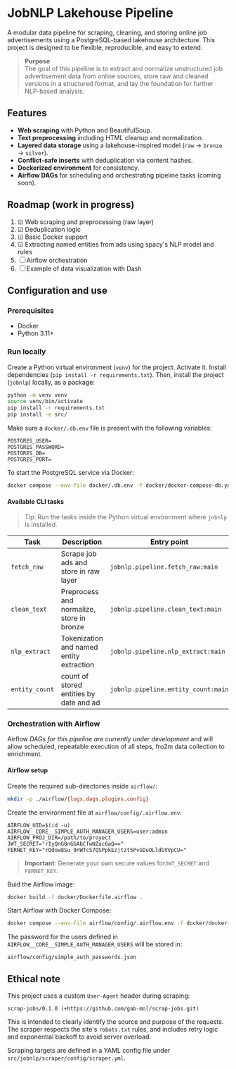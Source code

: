 # JobNLP Lakehouse Pipeline
A modular data pipeline for scraping, cleaning, and storing online job advertisements using a PostgreSQL-based lakehouse architecture. This project is designed to be flexible, reproducible, and easy to extend.

>**Purpose**  
>The goal of this pipeline is to extract and normalize unstructured job advertisement data from online sources, store raw and cleaned versions in a structured format, and lay the foundation for further NLP-based analysis.

## Features

- **Web scraping** with Python and BeautifulSoup.
- **Text preprocessing** including HTML cleanup and normalization.
- **Layered data storage** using a lakehouse-inspired model (`raw` → `bronze` → `silver`).
- **Conflict-safe inserts** with deduplication via content hashes.
- **Dockerized environment** for consistency.
- **Airflow DAGs** for scheduling and orchestrating pipeline tasks (coming soon).

## Roadmap (work in progress)

1. ☑ Web scraping and preprocessing (raw layer)
2. ☑ Deduplication logic
3. ☑ Basic Docker support
4. ☑ Extracting named entities from ads using spacy's NLP model and rules
5. ☐ Airflow orchestration
6. ☐ Example of data visualization with Dash

## Configuration and use

### Prerequisites

- Docker
- Python 3.11+

### Run locally

Create a Python virtual environment (`venv`) for the project. Activate it. Install dependencies (`pip install -r requirements.txt`). Then, install the project (`jobnlp`) locally, as a package: 

```bash
python -m venv venv
source venv/bin/activate
pip install -r requirements.txt
pip install -e src/
```

Make sure a `docker/.db.env` file is present with the following variables:

```env
POSTGRES_USER=
POSTGRES_PASSWORD=
POSTGRES_DB=
POSTGRES_PORT=
```

To start the PostgreSQL service via Docker:

```bash
docker compose --env-file docker/.db.env -f docker/docker-compose-db.yaml up
```

#### Available CLI tasks
> Tip: Run the tasks inside the Python virtual environment where `jobnlp` is installed.

| Task        | Description                                | Entry point                          |
|-------------|--------------------------------------------|--------------------------------------|
| `fetch_raw` | Scrape job ads and store in raw layer      | `jobnlp.pipeline.fetch_raw:main`     |
| `clean_text`| Preprocess and normalize, store in bronze  | `jobnlp.pipeline.clean_text:main`    |
| `nlp_extract`| Tokenization and named entity extraction  | `jobnlp.pipeline.nlp_extract:main`   |
| `entity_count`| count of stored entities by date and ad  | `jobnlp.pipeline.entity_count:main`  |

### Orchestration with Airflow

Airflow *DAGs for this pipeline are currently under development* and will allow scheduled, repeatable execution of all steps, fro2m data collection to enrichment.

#### Airflow setup

Create the required sub-directories inside `airflow/`:
```bash
mkdir -p ./airflow/{logs,dags,plugins,config}
```
Create the environment file at `airflow/config/.airflow.env`:

```env
AIRFLOW_UID=$(id -u)
AIRFLOW__CORE__SIMPLE_AUTH_MANAGER_USERS=user:admin
AIRFLOW_PROJ_DIR=/path/to/proyect
JWT_SECRET="rIyQnG8nGGAbCfwNZac6aQ=="
FERNET_KEY="rQdow8Su_9nWTcS7QSPpkEzjtzt5PvGDuOLldGVVpCU="
```
>**Important**: Generate your own secure values for`JWT_SECRET` and `FERNET_KEY`.

Buid the Airflow image:
```bash
docker build -f docker/Dockerfile.airflow .
```
Start Airflow with Docker Compose:
```bash
docker compose --env-file airflow/config/.airflow.env -f docker/docker-compose.yaml up -d
```
The password for the users defined in `AIRFLOW__CORE__SIMPLE_AUTH_MANAGER_USERS` will be stored in:
```
airflow/config/simple_auth_passwords.json
```

## Ethical note
This project uses a custom `User-Agent` header during scraping:

```
scrap-jobs/0.1.0 (+https://github.com/gab-mol/scrap-jobs.git)
```

This is intended to clearly identify the source and purpose of the requests. The scraper respects the site's `robots.txt` rules, and includes retry logic and exponential backoff to avoid server overload.

Scraping targets are defined in a YAML config file under `src/jobnlp/scraper/config/scraper.yml`. 